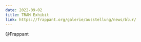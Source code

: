 ```yaml
---
date: 2022-09-02
title: TRAM Exhibit
link: https://frappant.org/galerie/ausstellung/news/blur/
---
```

@Frappant
